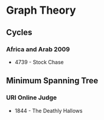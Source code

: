 # Graph Theory

## Cycles

### Africa and Arab 2009
* 4739 - Stock Chase

## Minimum Spanning Tree

### URI Online Judge
* 1844 - The Deathly Hallows 
